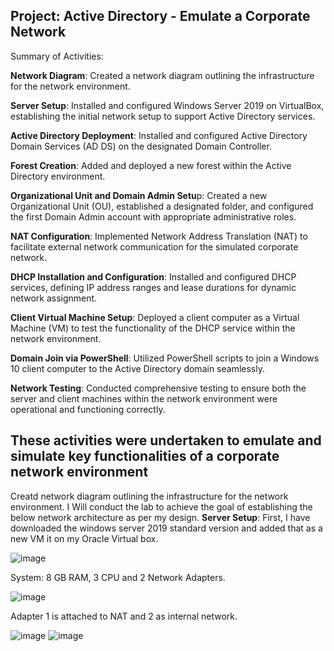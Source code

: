 **Project: Active Directory - Emulate a Corporate Network**
------------------------------------------------------------------------------------------------------------------
Summary of Activities:

**Network Diagram**: Created a network diagram outlining the infrastructure for the network environment.

**Server Setup**: Installed and configured Windows Server 2019 on VirtualBox, establishing the initial network setup to support Active Directory services.

**Active Directory Deployment**: Installed and configured Active Directory Domain Services (AD DS) on the designated Domain Controller.

**Forest Creation**: Added and deployed a new forest within the Active Directory environment.

**Organizational Unit and Domain Admin Setu**p: Created a new Organizational Unit (OU), established a designated folder, and configured the first Domain Admin account with appropriate administrative roles.

**NAT Configuration**: Implemented Network Address Translation (NAT) to facilitate external network communication for the simulated corporate network.

**DHCP Installation and Configuration**: Installed and configured DHCP services, defining IP address ranges and lease durations for dynamic network assignment.

**Client Virtual Machine Setup**: Deployed a client computer as a Virtual Machine (VM) to test the functionality of the DHCP service within the network environment.

**Domain Join via PowerShell**: Utilized PowerShell scripts to join a Windows 10 client computer to the Active Directory domain seamlessly.

**Network Testing**: Conducted comprehensive testing to ensure both the server and client machines within the network environment were operational and functioning correctly.

These activities were undertaken to emulate and simulate key functionalities of a corporate network environment
---------------------------------------------------------------------------------------------------------------------------------------------------------------------------------------------------------------------
Creatd network diagram outlining the infrastructure for the network environment.
I Will conduct the lab to achieve the goal of establishing the below network architecture as per my design.
**Server Setup**: First, I have downloaded the windows server 2019 standard version and added that as a new VM it on my Oracle Virtual box. 

![image](https://github.com/nahid7474/AD/assets/170605912/d12fdf65-2f65-4c02-acae-1211030ec6c3)

System: 8 GB RAM, 3 CPU and 2 Network Adapters.

![image](https://github.com/nahid7474/AD/assets/170605912/34207793-f849-4f5a-8d7e-7109a15665f3)

Adapter 1 is attached to NAT and 2 as internal network. 

![image](https://github.com/nahid7474/AD/assets/170605912/583e74ec-6c43-4bf0-a4e0-03ccf4f7ab51)
![image](https://github.com/nahid7474/AD/assets/170605912/4a1421b3-93fd-485a-a665-3121fe583ff3)




